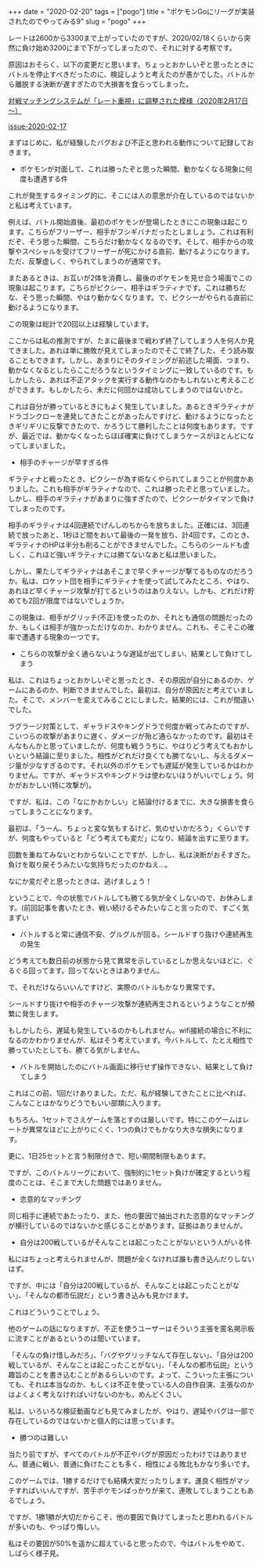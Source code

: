 +++
date = "2020-02-20"
tags = ["pogo"]
title = "ポケモンGoにリーグが実装されたのでやってみる9"
slug = "pogo"
+++

レートは2600から3300まで上がっていたのですが、2020/02/18くらいから突然に負け始め3200にまで下がってしまったので、それに対する考察です。

原因はおそらく、以下の変更だと思います。ちょっとおかしいぞと思ったときにバトルを停止すべきだったのに、検証しようと考えたのが愚かでした。バトルから離脱する決断が遅すぎたので大損害を食らってしまった。

[対戦マッチングシステムが「レート重視」に調整された模様（2020年2月17日～）](https://pokemongo-get.com/pokego03087/#021801)

[issue-2020-02-17](https://niantic.helpshift.com/a/pokemon-go/?p=web&l=ja&s=release-notes-known-issues&f=go-battle-league-status-and-known-issues)

まずはじめに、私が経験したバグおよび不正と思われる動作について記録しておきます。

- ポケモンが対面して、これは勝ったぞと思った瞬間、動かなくなる現象に何度も遭遇する件

これが発生するタイミング的に、そこには人の意思が介在しているのではないかと私は考えています。

例えば、バトル開始直後、最初のポケモンが登場したときにこの現象は起こります。こちらがフリーザー、相手がフシギバナだったとしましょう。これは有利だぞ、そう思った瞬間、こちらだけ動かなくなるのです。そして、相手からの攻撃やスペシャルを受けてフリーザーが死にかける直前、動けるようになります。ただ、反撃虚しく、やられてしまうのが通常です。

またあるときは、お互いが2体を消費し、最後のポケモンを見せ合う場面でこの現象は起こります。こちらがピクシー、相手はギラティナです。これは勝ちだな、そう思った瞬間、やはり動かなくなります。で、ピクシーがやられる直前に動けるようになります。

この現象は総計で20回以上は経験しています。

ここからは私の推測ですが、たまに最後まで戦わず終了してしまう人を何人か見てきました。あれは単に勝敗が見えてしまったのでそこで終了した、そう読み取ることもできます。しかし、あまりにそのタイミングが前述した場面、つまり、動かなくなるとしたらここだろうなというタイミングに一致しているのです。もしかしたら、あれは不正アタックを実行する動作なのかもしれないと考えることができます。もしかしたら、未だに何回かは成功してしまうのではないかと。

これは自分が勝っているときにもよく発生していました。あるときギラティナがドラゴンクローを連発してきたことがあったんですけど、動けるようになったときギリギリに反撃できたので、かろうじて勝利したことは何度もあります。ですが、最近では、動かなくなったらほぼ確実に負けてしまうケースがほとんどになってしまいました。

- 相手のチャージが早すぎる件

ギラティナと戦ったとき、ピクシーが為す術なくやられてしまうことが何度かありました。これも相手がギラティナなので、これは勝ったぞと思っていました。しかし、相手のギラティナがあまりに強すぎたので、ピクシーがタイマンで負けてしまったのです。

相手のギラティナは4回連続でげんしのちからを放ちました。正確には、3回連続で放ったあと、1秒ほど間をおいて最後の一発を放ち、計4回です。このとき、ギラティナのHPは半分も削ることができませんでした。こちらのシールドも虚しく、これほど強いギラティナには勝てないなあと私は思いました。

しかし、果たしてギラティナはあそこまで早くチャージが撃てるものなのだろうか。私は、ロケット団を相手にギラティナを使って試してみたところ、やはり、あれほど早くチャージ攻撃が打てるというのはありえない。しかも、どれだけ貯めても2回が限度ではないでしょうか。

この現象は、相手がグリッチ(不正)を使ったのか、それとも通信の問題だったのか、もしくは相手が強かっただけなのか、わかりません。これも、そこそこの確率で遭遇する現象の一つです。

- こちらの攻撃が全く通らないような遅延が出てしまい、結果として負けてしまう

私は、これはちょっとおかしいぞと思ったとき、その原因が自分にあるのか、ゲームにあるのか、判断できませんでした。最初は、自分が原因だと考えていました。そこで、メンバーを変えてみることにしました。結果的には、これが間違いでした。

ラグラージ対策として、ギャラドスやキングドラで何度か戦ってみたのですが、こいつらの攻撃があまりに遅く、ダメージが殆ど通らなかったのです。最初はそんなもんかと思っていましたが、何度も戦ううちに、やはりどう考えてもおかしいという結論に至りました。相性がどれだけ良くても勝てないし、与えるダメージ量が少なすぎるのです。それ以外のポケモンでも遅延が発生しているかはわかりません。ですが、ギャラドスやキングドラは使わないほうがいいでしょう。何かがおかしい(特に攻撃が)。

ですが、私は、この「なにかおかしい」と結論付けるまでに、大きな損害を食らってしまうことになります。

最初は、「うーん、ちょっと変な気もするけど、気のせいかだろう」くらいですが、何度もやっていると「どう考えても変だ」になり、結論を出すに至ります。

回数を重ねてみないとわからないことですが、しかし、私は決断がおそすぎた。負けを取り戻そうみたいな気持ちだったのかねえ...。

なにか変だぞと思ったときは、逃げましょう！

ということで、今の状態でバトルしても勝てる気が全くしないので、お休みします。(前回記事を書いたとき、戦い続けるぞみたいなこと言ったので、すごく気まずい

- バトルすると常に通信不安、グルグルが回る。シールドすり抜けや連続再生の発生

どう考えても数日前の状態から見て異常を示しているとしか思えないほどに、ぐるぐる回ってます。回ってないときはありません。

で、それだけならいいんですけど、実際のバトルもかなり異常です。

シールドすり抜けや相手のチャージ攻撃が連続再生されるというようなことが頻繁に発生します。

もしかしたら、遅延も発生しているのかもしれません。wifi接続の場合に不利になるのかわかりませんが、私はそう考えています。今バトルして、たとえ相性で勝っていたとしても、勝てる気がしません。

- バトルを開始したのにバトル画面に移行せず操作できない、結果として負けてしまう

これはこの前、1回だけありました。ただ、私が経験してきたことに比べれば、こんなことはかなりどうでもいい部類に入ります。

もちろん、1セットでさえゲームを落とすのは厳しいです。特にこのゲームはレートが異常なほどに上がりにくく、1つの負けでもかなり大きな損失になります。

更に、1日25セットと言う制限付きで、短い期間制限もあります。

ですが、このバトルリーグにおいて、強制的に1セット負けが確定するという程度のことは、そこまで大した問題ではありません。

- 恣意的なマッチング

同じ相手に連続であたったり、また、他の要因で抽出された恣意的なマッチングが横行しているのではないかと感じることがあります。証拠はありませんが。

- 自分は200戦しているがそんなことは起こったことがないという人がいる件

私にはちょっと考えられませんが、問題が全くなければ誰も書き込んだりしないはず。

ですが、中には「自分は200戦しているが、そんなことは起こったことがない」、「そんなの都市伝説だ」という書き込みも見かけます。

これはどういうことでしょう。

他のゲームの話になりますが、不正を使うユーザーはそういう主張を匿名掲示板に流すことがあるというのは聞いています。

「そんなの負け惜しみだろ」、「バグやグリッチなんて存在しない」、「自分は200戦しているが、そんなことは起こったことがない」、「そんなの都市伝説」という趣旨のことを書き込むことがあるらしいのです。よって、こういった主張についても、それは本当なのか、もしくは不正を使っている人の自作自演、主張なのかはよくよく考えなければいけないのかも。めんどくさい。

私は、いろいろな検証動画なども見てみましたが、やはり、遅延やバグは一部で存在しているのではないかと個人的には思っています。

- 勝つのは難しい

当たり前ですが、すべてのバトルが不正やバグが原因だったわけではありません。普通に戦い、普通に負けたことも多く、相性による敗北もかなり多いです。

このゲームでは、1勝するだけでも結構大変だったりします。運良く相性がマッチすればいいんですが、苦手ポケモンばっかりが来て、連敗してしまうこともあるでしょう。

ですが、1勝1勝が大切だからこそ、他の要因で負けてしまったと思われるバトルが多いのも、やっぱり悔しい。

私はその要因が50%を遥かに超えていると思ったので、今はバトルをやめて、しばらく様子見。

